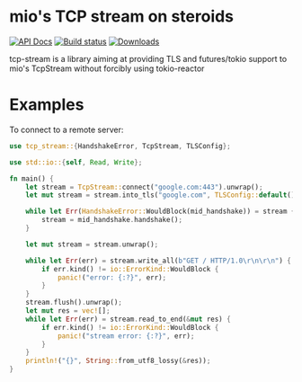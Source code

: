 # mio's TCP stream on steroids

[![API Docs](https://docs.rs/tcp-stream/badge.svg)](https://docs.rs/tcp-stream)
[![Build status](https://github.com/Keruspe/tcp-stream/workflows/Build%20and%20test/badge.svg)](https://github.com/Keruspe/tcp-stream/actions)
[![Downloads](https://img.shields.io/crates/d/tcp-stream.svg)](https://crates.io/crates/tcp-stream)

tcp-stream is a library aiming at providing TLS and futures/tokio
support to mio's TcpStream without forcibly using tokio-reactor

# Examples

To connect to a remote server:

```rust
use tcp_stream::{HandshakeError, TcpStream, TLSConfig};

use std::io::{self, Read, Write};

fn main() {
    let stream = TcpStream::connect("google.com:443").unwrap();
    let mut stream = stream.into_tls("google.com", TLSConfig::default());

    while let Err(HandshakeError::WouldBlock(mid_handshake)) = stream {
        stream = mid_handshake.handshake();
    }

    let mut stream = stream.unwrap();

    while let Err(err) = stream.write_all(b"GET / HTTP/1.0\r\n\r\n") {
        if err.kind() != io::ErrorKind::WouldBlock {
            panic!("error: {:?}", err);
        }
    }
    stream.flush().unwrap();
    let mut res = vec![];
    while let Err(err) = stream.read_to_end(&mut res) {
        if err.kind() != io::ErrorKind::WouldBlock {
            panic!("stream error: {:?}", err);
        }
    }
    println!("{}", String::from_utf8_lossy(&res));
}
```
